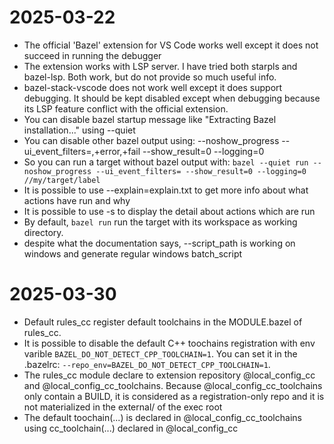 # 2025-03-22

- The official 'Bazel' extension for VS Code works well except it does not succeed in running the debugger
- The extension works with LSP server. I have tried both starpls and bazel-lsp. Both work, but do not provide so much useful info.
- bazel-stack-vscode does not work well except it does support debugging. It should be kept disabled except when debugging because its LSP feature conflict with the official extension.
- You can disable bazel startup message like "Extracting Bazel installation..." using --quiet
- You can disable other bazel output using: --noshow_progress --ui_event_filters=,+error,+fail --show_result=0 --logging=0
- So you can run a target without bazel output with: `bazel --quiet run --noshow_progress --ui_event_filters= --show_result=0 --logging=0 //my/target/label`
- It is possible to use --explain=explain.txt to get more info about what actions have run and why
- It is possible to use -s to display the detail about actions which are run
- By default, `bazel run` run the target with its workspace as working directory.
- despite what the documentation says, --script_path is working on windows and generate regular windows batch_script

# 2025-03-30

- Default rules_cc register default toolchains in the MODULE.bazel of rules_cc.
- It is possible to disable the default C++ toochains registration with env varible `BAZEL_DO_NOT_DETECT_CPP_TOOLCHAIN=1`. You can set it in the .bazelrc: `--repo_env=BAZEL_DO_NOT_DETECT_CPP_TOOLCHAIN=1`.
- The rules_cc module declare to extension repository @local_config_cc and @local_config_cc_toolchains. Because @local_config_cc_toolchains only contain a BUILD, it is considered as a registration-only repo and it is not materialized in the external/ of the exec root
- The default toochain(...) is declared in @local_config_cc_toolchains using cc_toolchain(...) declared in @local_config_cc